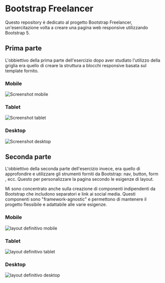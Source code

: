 # Bootstrap Freelancer

Questo repository è dedicato al progetto Bootstrap Freelancer, un'esercitazione volta a creare una pagina web responsive utilizzando Bootstrap 5.

## Prima parte

L'obbiettivo della prima parte dell'esercizio dopo aver studiato l'utilizzo della griglia era quello di creare la struttura a blocchi responsive basata sul template fornito.

### Mobile

![Screenshot mobile](img/Schermata_mobile.png)

### Tablet

![Screenshot tablet](img/Schermata_tablet.png)

### Desktop

![Screenshot desktop](img/Schermata.png)

## Seconda parte

L'obbiettivo della seconda parte dell'esercizio invece, era quello di approfondire e utilizzare gli strumenti forniti da Bootstrap: nav, button, form , ecc. Questo per personalizzare la pagina secondo le esigenze di layout.

Mi sono concentrato anche sulla creazione di componenti indipendenti da Bootstrap che includono separatori e link ai social media. Questi componenti sono "framework-agnostic" e permettono di mantenere il progetto flessibile e adattabile alle varie esigenze.

### Mobile

![layout definitivo mobile](img/layouts/smartphone.png)

### Tablet

![layout definitivo tablet](img/layouts/tablet.png)

### Desktop

![layout definitivo desktop](img/layouts/desktop.png)
